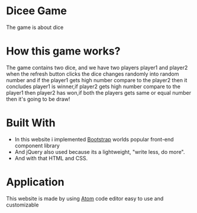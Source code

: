 # Dicee Game

The game is about dice

# How this game works?

The game contains two dice, and we have two players player1 and player2 when the refresh button clicks the dice changes randomly into random number and if the player1 gets high number compare to the player2 then it concludes player1 is winner,if player2 gets high number compare to the player1 then player2 has won,if both the players gets same or equal number then it's going to be draw!

# Built With

* In this website i implemented [Bootstrap](https://getbootstrap.com/) worlds popular front-end component library 
* And jQuery also used because its a lightweight, "write less, do more".
* And with that HTML and CSS.

# Application

This website is made by using [Atom](https://atom.io/) code editor easy to use and customizable
